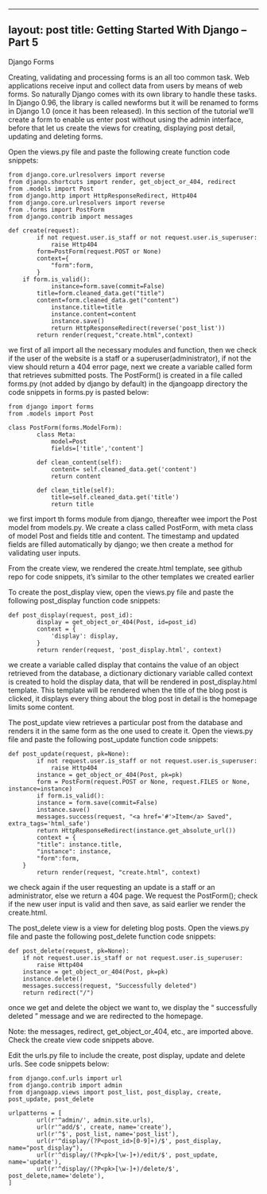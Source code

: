 
---
layout: post
title: Getting Started With Django – Part 5
---


Django Forms

Creating, validating and processing forms is an all too common task. Web applications receive input and collect data from users by means of web forms. So naturally Django comes with its own library to handle these tasks. In Django 0.96, the library is called newforms but it will be renamed to forms in Django 1.0 (once it has been released). In this section of the tutorial we’ll create a form to enable us enter post without using the admin interface, before that let us create the views for creating, displaying post detail, updating and deleting forms.

Open the views.py file and paste the following create function code snippets:

	from django.core.urlresolvers import reverse
	from django.shortcuts import render, get_object_or_404, redirect
	from .models import Post
	from django.http import HttpResponseRedirect, Http404
	from django.core.urlresolvers import reverse
	from .forms import PostForm
	from django.contrib import messages

	def create(request):
    		if not request.user.is_staff or not request.user.is_superuser:
        		raise Http404
    		form=PostForm(request.POST or None)
    		context={
        		"form":form,
    		}
   		if form.is_valid():
        		instance=form.save(commit=False)
       		title=form.cleaned_data.get("title")
       		content=form.cleaned_data.get("content")
        		instance.title=title
        		instance.content=content
        		instance.save()
        		return HttpResponseRedirect(reverse('post_list'))
    		return render(request,"create.html",context)
		
		
		
we first of all import all the necessary modules and function, then we check if the user of the website is a staff or a superuser(administrator), if not the view should return a 404 error page, next we create a variable called form that retrieves submitted posts. The PostForm() is created in a file called forms.py  (not added by django by default) in the djangoapp directory the code snippets in forms.py is pasted below:

	
	from django import forms
	from .models import Post

	class PostForm(forms.ModelForm):
    		class Meta:
        		model=Post
        		fields=['title','content']

    		def clean_content(self):
        		content= self.cleaned_data.get('content')
        		return content

    		def clean_title(self):
        		title=self.cleaned_data.get('title')
        		return title
			
			
			
we first import th forms module from django, thereafter wee import the Post model from models.py. We create a class called PostForm, with meta class of model Post and fields title and content. The timestamp and updated fields are filled automatically by django; we then create a method for validating user inputs.

From the create view, we rendered the create.html template, see github repo for code snippets, it’s similar to the other templates we created earlier


To create the post_display view, open the views.py file and paste the following post_display function code snippets:

	def post_display(request, post_id):
    		display = get_object_or_404(Post, id=post_id)
    		context = {
        		'display': display,
    		}
    		return render(request, 'post_display.html', context)
		
		
we create a variable called display that contains the value of an object retrieved from the database, a dictionary dictionary variable called context is created to hold the display data, that will be rendered in post_display.html template. This template will be rendered when the title of the blog post is clicked, it displays every thing about the blog post in detail is the homepage limits some content.













The post_update view retrieves a particular post from the database and renders it in the same form as the one used to create it.  Open the views.py file and paste the following post_update function code snippets:

	def post_update(request, pk=None):
    		if not request.user.is_staff or not request.user.is_superuser:
        		raise Http404
    		instance = get_object_or_404(Post, pk=pk)
    		form = PostForm(request.POST or None, request.FILES or None, 		instance=instance)
    		if form.is_valid():
       		instance = form.save(commit=False)
       		instance.save()
       		messages.success(request, "<a href='#'>Item</a> Saved", 		extra_tags='html_safe')
       		return HttpResponseRedirect(instance.get_absolute_url())
    		context = {
      		"title": instance.title,
      		"instance": instance,
      		"form":form,
   		}
    		return render(request, "create.html", context)
		
		
we check again if the user requesting an update is a staff or an administrator, else we return a 404 page.
We request the PostForm(); check if the new user input is valid and then save, as said earlier we render the create.html.



The post_delete view is a view for deleting blog posts. Open the views.py file and paste the following post_delete function code snippets:

	def post_delete(request, pk=None):
   		if not request.user.is_staff or not request.user.is_superuser:
      		raise Http404
   		instance = get_object_or_404(Post, pk=pk)
   		instance.delete()
   		messages.success(request, "Successfully deleted")
   		return redirect("/")
		
      
once we get and delete the object we want to, we display the “ successfully deleted ”  message and we are redirected to the homepage. 

Note: the messages, redirect,  get_object_or_404, etc., are imported  above. Check the create view code snippets above.


Edit the urls.py file to include the create, post display, update and delete urls.
See code snippets below:


	from django.conf.urls import url
	from django.contrib import admin
	from djangoapp.views import post_list, post_display, create, post_update, post_delete

	urlpatterns = [
    		url(r'^admin/', admin.site.urls),
    		url(r'^add/$', create, name='create'),
    		url(r'^$', post_list, name='post_list'),
    		url(r'^display/(?P<post_id>[0-9]+)/$', post_display, name="post_display"),
    		url(r'^display/(?P<pk>[\w-]+)/edit/$', post_update, name='update'),
    		url(r'^display/(?P<pk>[\w-]+)/delete/$', post_delete,name='delete'),
	]
